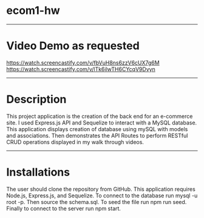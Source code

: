 # ecom1-hw
-----------

# Video Demo as requested
https://watch.screencastify.com/v/fbVuH8ns6zzV6cUX7g6M
https://watch.screencastify.com/v/lTk6ilwTH6CYcqV9Dvyn

-----------

# Description

This project application is the creation of the back end for an e-commerce site. I used Express.js API and Sequelize to interact with a MySQL database. This application displays creation of database using mySQL with models and associations. Then demonstrates the API Routes to perform RESTful CRUD operations displayed in my walk through videos.

---------
# Installations

The user should clone the repository from GitHub. This application requires Node.js, Express.js, and Sequelize. To connect to the database run mysql -u root -p. Then source the schema.sql. To seed the file run npm run seed. Finally to connect to the server run npm start.

